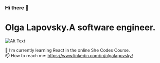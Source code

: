 ### Hi there 👋

# Olga Lapovsky.A software engineer.

![Alt Text](https://media.giphy.com/media/3o6ZtpxSZbQRRnwCKQ/giphy.gif)


🌱 I’m currently learning React in the online She Codes Course.<br/>
📫 How to reach me: https://www.linkedin.com/in/olgalapovsky/
<!--
**olg200492/olg200492** is a ✨ _special_ ✨ repository because its `README.md` (this file) appears on your GitHub profile.

Here are some ideas to get you started:

- 🔭 I’m currently working on ...
- 🌱 I’m currently learning ...
- 👯 I’m looking to collaborate on ...
- 🤔 I’m looking for help with ...
- 💬 Ask me about ...
- 📫 How to reach me: ...
- 😄 Pronouns: ...
- ⚡ Fun fact: ...
-->
